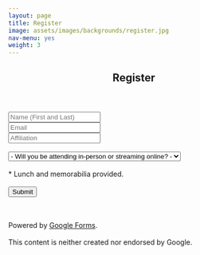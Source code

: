 ```yaml
---
layout: page
title: Register
image: assets/images/backgrounds/register.jpg
nav-menu: yes
weight: 3
---
```


<!-- Main -->
<div id="main" class="alt">

<!-- One -->
<section id="one">
<div class="inner">
<center>
<header class="major">

<h1>Register</h1>
</header>
</center>

<!-- Content -->


<p></p>

<!-- Form -->

<script type="text/javascript">var submitted=false;</script>		

<iframe name="hidden_iframe" id="hidden_iframe"		
style="display:none;" onload="if(submitted)		
{window.location='/thanks.html';}">
</iframe>

<form action="https://docs.google.com/forms/d/1OZCAsOzpcwbW8-6Wuez7CV3g0Zw49Qcrj2Dw-XjElWA/formResponse" method="post"		
target="hidden_iframe" onsubmit="submitted=true;">		

<div class="row uniform">
<div class="6u 12u$(xsmall)" style="width:40%;">
<input type="text" name="entry.584102734" id="entry_584102734" dir="auto" value="" placeholder="Name (First and Last)" aria-required="true" required=""/>
<div class="error-message" id="1167362532_errorMessage"></div>
</div>




<div class="6u 12u$(xsmall)" style="width:30%;">
<div class="ss-item ss-item-required ss-select">
<input type="email" name="entry.17861396"  id="entry_17861396"  dir="auto" value="" placeholder="Email" aria-required="true" required=""/>
</div>
</div>



<div class="6u 12u$(xsmall)" style="width:30%;">
<input type="text" name="entry.1345056694"  id="entry_1345056694"  dir="auto" value="" placeholder="Affiliation" aria-required="true" required=""/>
<div class="error-message" id="1017698193_errorMessage">
</div>		
</div>

<br>

<div class="12u$">
<div class="select-wrapper">
<select name="entry.1461921500" id="entry_1461921500">
<option value="">- Will you be attending in-person or streaming online? -</option>
<option value="I will be there in-person">I will be there in-person</option>
<option value="I will stream online">I will stream online</option>
</select>
</div>
</div>

<input type="hidden" name="draftResponse" value="[,,&quot;-8581119601586225311&quot;]" style="color:#000" />
<input type="hidden" name="pageHistory" value="0" />

<input type="hidden" name="fvv" value="0" /> 		

<input type="hidden" name="fbzx" value="-8581119601586225311" /> 			
</div>
<br>
<span>* Lunch and memorabilia provided. </span>
<br><br>

<div class="ss-item ss-navigate">
<span class="ss-form-entry goog-inline-block" id="navigation-buttons" dir="ltr">		
<input type="submit" name="submit" value="Submit" id="ss-submit" class="jfk-button jfk-button-action ">
</span>


<br><br>
<span>Powered by <a href="https://www.google.com/forms/about/?utm_source=product&amp;utm_medium=forms_logo&amp;utm_campaign=forms"> Google Forms</a>.</span> 		
<br>
<span>This content is neither created nor endorsed by Google.</span>

</div>
</form>



</div>
</section>

</div>

